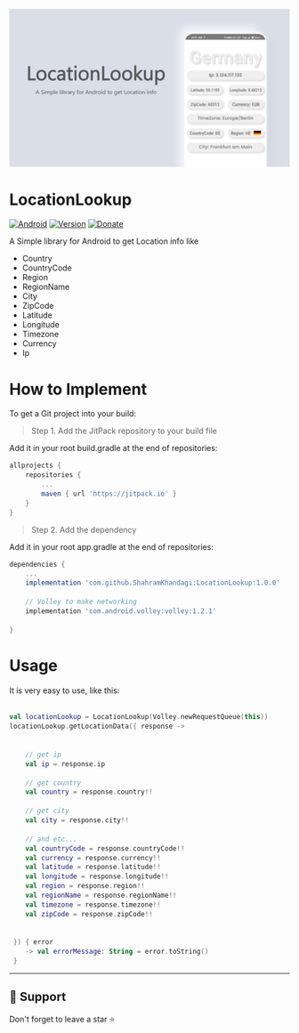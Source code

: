 
![](https://raw.githubusercontent.com/ShahramKhandagi/LocationLookup/master/app/src/main/res/drawable/locationlookupbanner.png)


# LocationLookup
[![Android](https://img.shields.io/badge/Android-LocationLookup-blue.svg?style=flat)](https://android-arsenal.com/details/1/2366)
[![Version](https://img.shields.io/badge/version-1.0.0-green.svg)](https://shields.io/)
[![Donate](https://img.shields.io/badge/donate-Buy%20Coffee-yellow)](https://www.buymeacoffee.com/shahramkhaE)


A Simple library for Android to get Location info like
 - Country
 - CountryCode
 - Region
 - RegionName
 - City
 - ZipCode
 - Latitude
 - Longitude
 - Timezone
 - Currency
 - Ip

# How to Implement
To get a Git project into your build:
> Step 1. Add the JitPack repository to your build file

Add it in your root build.gradle at the end of repositories: <br/>
```gradle
allprojects {
	repositories {
		...
		maven { url 'https://jitpack.io' }
	}
}
```
    
> Step 2. Add the dependency

Add it in your root app.gradle at the end of repositories: <br/>
```gradle
dependencies {
	...
    implementation 'com.github.ShahramKhandagi:LocationLookup:1.0.0'

    // Volley to make networking
    implementation 'com.android.volley:volley:1.2.1'

}
```
# Usage
It is very easy to use, like this:
```kotlin

val locationLookup = LocationLookup(Volley.newRequestQueue(this))
locationLookup.getLocationData({ response ->


    // get ip
    val ip = response.ip

    // get country
    val country = response.country!!

    // get city
    val city = response.city!!

    // and etc...
    val countryCode = response.countryCode!!
    val currency = response.currency!!
    val latitude = response.latitude!!
    val longitude = response.longitude!!
    val region = response.region!!
    val regionName = response.regionName!!
    val timezone = response.timezone!!
    val zipCode = response.zipCode!!


 }) { error
    -> val errorMessage: String = error.toString()
 }
```
---
## 🙏 Support

Don't forget to leave a star ⭐️





